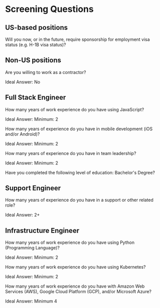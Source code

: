 # Screening Questions


## US-based positions
Will you now, or in the future, require sponsorship for employment visa status (e.g. H-1B visa status)?

## Non-US positions
Are you willing to work as a contractor?

Ideal Answer: No

## Full Stack Engineer

How many years of work experience do you have using JavaScript?

Ideal Answer: Minimum: 2

How many years of experience do you have in mobile development (iOS and/or Android)?

Ideal Answer: Minimum: 2

How many years of experience do you have in team leadership?

Ideal Answer: Minimum: 2

Have you completed the following level of education: Bachelor's Degree?

## Support Engineer

How many years of experience do you have in a support or other related role?

Ideal Answer: 2+


## Infrastructure Engineer

How many years of work experience do you have using Python (Programming Language)?

Ideal Answer: Minimum: 2

How many years of work experience do you have using Kubernetes?

Ideal Answer: Minimum: 2

How many years of work experience do you have with Amazon Web Services (AWS), Google Cloud Platform (GCP), and/or Microsoft Azure?

Ideal Answer: Minimum 4
